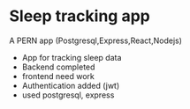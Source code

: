 # Sleep tracking app
A PERN app (Postgresql,Express,React,Nodejs)
- App for tracking sleep data
- Backend completed
- frontend need work
- Authentication added (jwt)
- used postgresql, express
